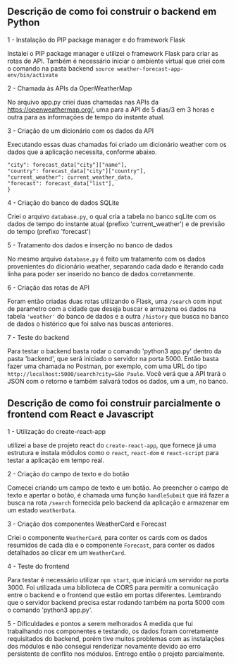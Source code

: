 ## Descrição de como foi construir o backend em Python

1 - Instalação do PIP package manager e do framework Flask

Instalei o PIP package manager e utilizei o framework Flask para criar as rotas de API. Também é necessário iniciar o ambiente virtual que criei com o comando na pasta backend ```source weather-forecast-app-env/bin/activate```

2 - Chamada às APIs da OpenWeatherMap

No arquivo app.py criei duas chamadas nas APIs da https://openweathermap.org/, uma para a API de 5 dias/3 em 3 horas e outra para as informações de tempo do instante atual.

3 - Criação de um dicionário com os dados da API

Executando essas duas chamadas foi criado um dicionário weather com os dados que a aplicação necessita, conforme abaixo.

```weather = {
"city": forecast_data["city"]["name"],
"country": forecast_data["city"]["country"],
"current_weather": current_weather_data,
"forecast": forecast_data["list"],
}
```

4 - Criação do banco de dados SQLite

Criei o arquivo ```database.py```, o qual cria a tabela no banco sqLite com os dados de tempo do instante atual (prefixo 'current_weather') e de previsão do tempo (prefixo 'forecast')

5 - Tratamento dos dados e inserção no banco de dados

No mesmo arquivo ```database.py``` é feito um tratamento com os dados provenientes do dicionário weather, separando cada dado e iterando cada linha para poder ser inserido no banco de dados corretanmente.

6 - Criação das rotas de API

Foram então criadas duas rotas utilizando o Flask, uma ```/search``` com input de parametro com a cidade que deseja buscar e armazena os dados na tabela ```'weather'``` do banco de dados e a outra ```/history``` que busca no banco de dados o histórico que foi salvo nas buscas anteriores.

7 - Teste do backend

Para testar o backend basta rodar o comando 'python3 app.py' dentro da pasta 'backend', que será iniciado o servidor na porta 5000. Então basta fazer uma chamada no Postman, por exemplo, com uma URL do tipo ```http://localhost:5000/search?city=São Paulo```. Você verá que a API trará o JSON com o retorno e também salvará todos os dados, um a um, no banco.

## Descrição de como foi construir parcialmente o frontend com React e Javascript

1 - Utilização do create-react-app

utilizei a base de projeto react do ```create-react-app```, que fornece já uma estrutura e instala módulos como o ```react```, ```react-dom``` e ```react-script``` para testar a aplicação em tempo real.

2 - Criação do campo de texto e do botão

Comecei criando um campo de texto e um botão. Ao preencher o campo de texto e apertar o botão, é chamada uma função ```handleSubmit``` que irá fazer a busca na rota ```/search``` fornecida pelo backend da aplicação e armazenar em um estado ```weatherData```.

3 - Criação dos componentes WeatherCard e Forecast

Criei o componente ```WeatherCard```, para conter os cards com os dados resumidos de cada dia e o componente ```Forecast```, para conter os dados detalhados ao clicar em um ```WeatherCard```.

4 - Teste do frontend

Para testar é necessário utilizar ```npm start```, que iniciará um servidor na porta 3000. Foi utilizada uma biblioteca de CORS para permitir a comunicação entre o backend e o frontend que estão em portas diferentes. Lembrando que o servidor backend precisa estar rodando também na porta 5000 com o comando 'python3 app.py'.

5 - Dificuldades e pontos a serem melhorados
A medida que fui trabalhando nos componentes e testando, os dados foram corretamente requisitados do backend, porém tive muitos problemas com as instalações dos módulos e não consegui renderizar novamente devido ao erro persistente de conflito nos módulos. Entrego então o projeto parcialmente.
